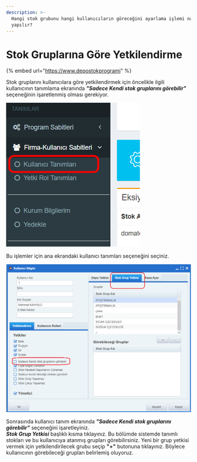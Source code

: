 ```yaml
---
description: >-
  Hangi stok grubunu hangi kullanıcıların göreceğini ayarlama işlemi nasıl
  yapılır?
---
```


# Stok Gruplarına Göre Yetkilendirme

{% embed url="https://www.depostokprogrami" %}

Stok gruplarını kullanıcılara göre yetkilendirmek için öncelikle ilgili kullanıcının tanımlama ekranında _**"Sadece Kendi stok gruplarını görebilir"**_ seçeneğinin işaretlenmiş olması gerekiyor.

![](<../.gitbook/assets/image (61).png>)

Bu işlemler için ana ekrandaki kullanıcı tanımları seçeneğini seçiniz.

![](<../.gitbook/assets/image (62).png>)

Sonrasında kullanıcı tanım ekranında _**"Sadece Kendi stok gruplarını görebilir"**_ seçeneğini işaretleyiniz.\
_**Stok Grup Yetkisi**_ başlıklı kısma tıklayınız. Bu bölümde sistemde tanımlı stokları ve bu kullanıcıya atanmış grupları görebilirsiniz. Yeni bir  grup yetkisi vermek için yetkilendirilecek grubu seçip **"+"** butonuna tıklayınız. Böylece kullanıcının görebileceği grupları belirlemiş oluyoruz.

